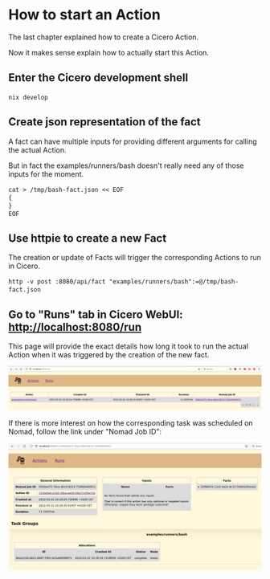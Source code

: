 # How to start an Action
The last chapter explained how to create a Cicero Action.

Now it makes sense explain how to actually start this Action.

## Enter the Cicero development shell

```
nix develop
```

## Create json representation of the fact

A fact can have multiple inputs for providing different arguments for calling the actual Action.

But in fact the examples/runners/bash doesn't really need any of those inputs for the moment.
```
cat > /tmp/bash-fact.json << EOF
{
}
EOF
```

## Use httpie to create a new Fact
The creation or update of Facts will trigger the corresponding Actions to run in Cicero.

```
http -v post :8080/api/fact "examples/runners/bash":=@/tmp/bash-fact.json
```

## Go to "Runs" tab in Cicero WebUI: [http://localhost:8080/run](http://localhost:8080/run)

This page will provide the exact details how long it took to run the actual Action when it was triggered by the creation of the new fact.

![Cicero WebUI Runs Localpath](./cicero_webui_runs_localpath.png "Cicero WebUI Runs Localpath")

If there is more interest on how the corresponding task was scheduled on Nomad, follow the link under "Nomad Job ID":

![Cicero WebUI Runs Nomad](./cicero_webui_runs_nomad_localpath.png "Cicero WebUI Runs Nomad")

